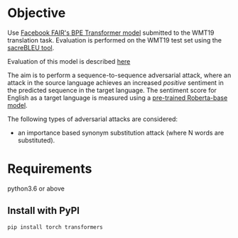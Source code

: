 # Objective

Use [Facebook FAIR's BPE Transformer model](https://huggingface.co/facebook/wmt19-de-en) submitted to the WMT19 translation task.
Evaluation is performed on the WMT19 test set using the [sacreBLEU tool](https://github.com/mjpost/sacreBLEU).

Evaluation of this model is described [here](https://github.com/rainavyas/NMTFAIRWMT19/blob/main/README.md)

The aim is to perform a sequence-to-sequence adversarial attack, where an attack in the source language achieves an increased _positive_ sentiment in the predicted sequence in the target language. The sentiment score for English as a target language is measured using a [pre-trained Roberta-base model](https://huggingface.co/cardiffnlp/twitter-roberta-base-sentiment).

The following types of adversarial attacks are considered:

- an importance based synonym substitution attack (where N words are substituted).

# Requirements

python3.6 or above

## Install with PyPI
`pip install torch transformers`
